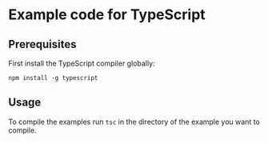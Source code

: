 # Example code for TypeScript

## Prerequisites

First install the TypeScript compiler globally:

```
npm install -g typescript
```

## Usage

To compile the examples run `tsc` in the directory of the example you want to compile.
